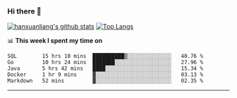 ### Hi there 👋

<!--
**hanxuanliang/hanxuanliang** is a ✨ _special_ ✨ repository because its `README.md` (this file) appears on your GitHub profile.

Here are some ideas to get you started:

- 🔭 I’m currently working on ...
- 🌱 I’m currently learning ...
- 👯 I’m looking to collaborate on ...
- 🤔 I’m looking for help with ...
- 💬 Ask me about ...
- 📫 How to reach me: ...
- 😄 Pronouns: ...
- ⚡ Fun fact: ...
-->
[![hanxuanliang's github stats](https://github-readme-stats.vercel.app/api?username=hanxuanliang&count_private=true&show_icons=true)](https://github.com/anuraghazra/github-readme-stats)
[![Top Langs](https://github-readme-stats.vercel.app/api/top-langs/?username=hanxuanliang&layout=compact)](https://github.com/anuraghazra/github-readme-stats)

📊 **This week I spent my time on**
<!--START_SECTION:waka-->
```text
SQL        15 hrs 10 mins  ██████████▒░░░░░░░░░░░░░░   40.76 % 
Go         10 hrs 24 mins  ███████░░░░░░░░░░░░░░░░░░   27.96 % 
Java       5 hrs 42 mins   ████░░░░░░░░░░░░░░░░░░░░░   15.34 % 
Docker     1 hr 9 mins     ▓░░░░░░░░░░░░░░░░░░░░░░░░   03.13 % 
Markdown   52 mins         ▓░░░░░░░░░░░░░░░░░░░░░░░░   02.35 % 
```
<!--END_SECTION:waka-->

***